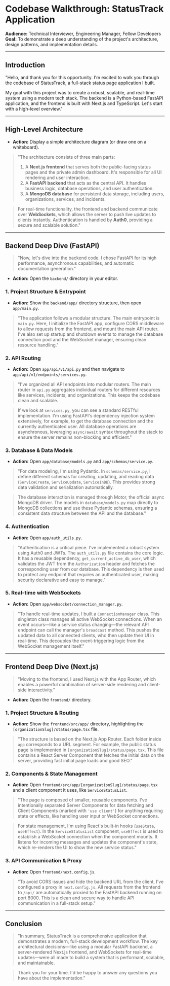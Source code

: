 # Codebase Walkthrough: StatusTrack Application

**Audience:** Technical Interviewer, Engineering Manager, Fellow Developers
**Goal:** To demonstrate a deep understanding of the project's architecture, design patterns, and implementation details.

---

## Introduction

"Hello, and thank you for this opportunity. I'm excited to walk you through the codebase of StatusTrack, a full-stack status page application I built.

My goal with this project was to create a robust, scalable, and real-time system using a modern tech stack. The backend is a Python-based FastAPI application, and the frontend is built with Next.js and TypeScript. Let's start with a high-level overview."

---

## High-Level Architecture

*   **Action:** Display a simple architecture diagram (or draw one on a whiteboard).

> "The architecture consists of three main parts:
> 1.  A **Next.js frontend** that serves both the public-facing status pages and the private admin dashboard. It's responsible for all UI rendering and user interaction.
> 2.  A **FastAPI backend** that acts as the central API. It handles business logic, database operations, and user authentication.
> 3.  A **MongoDB database** for persistent data storage, including users, organizations, services, and incidents.

> For real-time functionality, the frontend and backend communicate over **WebSockets**, which allows the server to push live updates to clients instantly. Authentication is handled by **Auth0**, providing a secure and scalable solution."

---

## Backend Deep Dive (FastAPI)

> "Now, let's dive into the backend code. I chose FastAPI for its high performance, asynchronous capabilities, and automatic documentation generation."

*   **Action:** Open the `backend/` directory in your editor.

### **1. Project Structure & Entrypoint**

*   **Action:** Show the `backend/app/` directory structure, then open `app/main.py`.

> "The application follows a modular structure. The main entrypoint is `main.py`. Here, I initialize the FastAPI app, configure CORS middleware to allow requests from the frontend, and mount the main API router. I've also set up startup and shutdown events to manage the database connection pool and the WebSocket manager, ensuring clean resource handling."

### **2. API Routing**

*   **Action:** Open `app/api/v1/api.py` and then navigate to `app/api/v1/endpoints/services.py`.

> "I've organized all API endpoints into modular routers. The main router in `api.py` aggregates individual routers for different resources like services, incidents, and organizations. This keeps the codebase clean and scalable.

> If we look at `services.py`, you can see a standard RESTful implementation. I'm using FastAPI's dependency injection system extensively, for example, to get the database connection and the currently authenticated user. All database operations are asynchronous, leveraging `async/await` syntax throughout the stack to ensure the server remains non-blocking and efficient."

### **3. Database & Data Models**

*   **Action:** Open `app/database/models.py` and `app/schemas/service.py`.

> "For data modeling, I'm using Pydantic. In `schemas/service.py`, I define different schemas for creating, updating, and reading data (`ServiceCreate`, `ServiceUpdate`, `ServiceInDB`). This provides strong data validation and serialization automatically.

> The database interaction is managed through Motor, the official async MongoDB driver. The models in `database/models.py` map directly to MongoDB collections and use these Pydantic schemas, ensuring a consistent data structure between the API and the database."

### **4. Authentication**

*   **Action:** Open `app/auth_utils.py`.

> "Authentication is a critical piece. I've implemented a robust system using Auth0 and JWTs. The `auth_utils.py` file contains the core logic. It has a reusable dependency, `get_current_active_db_user`, which validates the JWT from the `Authorization` header and fetches the corresponding user from our database. This dependency is then used to protect any endpoint that requires an authenticated user, making security declarative and easy to manage."

### **5. Real-time with WebSockets**

*   **Action:** Open `app/websocket/connection_manager.py`.

> "To handle real-time updates, I built a `ConnectionManager` class. This singleton class manages all active WebSocket connections. When an event occurs—like a service status changing—the relevant API endpoint can call the manager's `broadcast` method. This pushes the updated data to all connected clients, who then update their UI in real-time. This decouples the event-triggering logic from the WebSocket management itself."

---

## Frontend Deep Dive (Next.js)

> "Moving to the frontend, I used Next.js with the App Router, which enables a powerful combination of server-side rendering and client-side interactivity."

*   **Action:** Open the `frontend/` directory.

### **1. Project Structure & Routing**

*   **Action:** Show the `frontend/src/app/` directory, highlighting the `[organizationSlug]/status/page.tsx` file.

> "The structure is based on the Next.js App Router. Each folder inside `app` corresponds to a URL segment. For example, the public status page is implemented in `[organizationSlug]/status/page.tsx`. This file contains a React Server Component that fetches the initial data on the server, providing fast initial page loads and good SEO."

### **2. Components & State Management**

*   **Action:** Open `frontend/src/app/[organizationSlug]/status/page.tsx` and a client component it uses, like `ServiceStatusList`.

> "The page is composed of smaller, reusable components. I've intentionally separated Server Components for data fetching and Client Components (marked with `'use client'`) for anything requiring state or effects, like handling user input or WebSocket connections.

> For state management, I'm using React's built-in hooks (`useState`, `useEffect`). In the `ServiceStatusList` component, `useEffect` is used to establish a WebSocket connection when the component mounts. It listens for incoming messages and updates the component's state, which re-renders the UI to show the new service status."

### **3. API Communication & Proxy**

*   **Action:** Open `frontend/next.config.js`.

> "To avoid CORS issues and hide the backend URL from the client, I've configured a proxy in `next.config.js`. All requests from the frontend to `/api/` are automatically proxied to the FastAPI backend running on port 8000. This is a clean and secure way to handle API communication in a full-stack setup."

---

## Conclusion

> "In summary, StatusTrack is a comprehensive application that demonstrates a modern, full-stack development workflow. The key architectural decisions—like using a modular FastAPI backend, a server-rendered Next.js frontend, and WebSockets for real-time updates—were all made to build a system that is performant, scalable, and maintainable.

> Thank you for your time. I'd be happy to answer any questions you have about the implementation."
